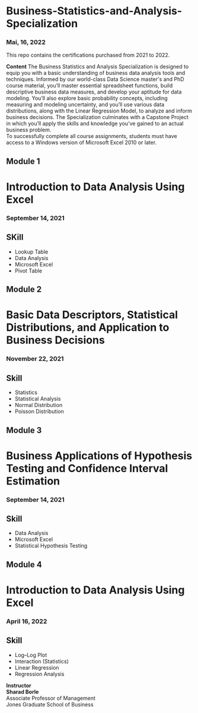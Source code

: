 # Business-Statistics-and-Analysis-Specialization
### Mai, 16, 2022
This repo contains the certifications purchased from 2021 to 2022.

**Content**
The Business Statistics and Analysis Specialization is designed to equip you with a basic understanding of business data analysis tools and techniques. Informed by our world-class Data Science master's and PhD course material, you’ll master essential spreadsheet functions, build descriptive business data measures, and develop your aptitude for data modeling. You’ll also explore basic probability concepts, including measuring and modeling uncertainty, and you’ll use various data distributions, along with the Linear Regression Model, to analyze and inform business decisions. The Specialization culminates with a Capstone Project in which you’ll apply the skills and knowledge you’ve gained to an actual business problem.
<br>
To successfully complete all course assignments, students must have access to a Windows version of Microsoft Excel 2010 or later.
<br>

## Module 1
# Introduction to Data Analysis Using Excel
### September 14, 2021

## SKill
- Lookup Table
- Data Analysis
- Microsoft Excel
- Pivot Table

## Module 2
# Basic Data Descriptors, Statistical Distributions, and Application to Business Decisions
### November 22, 2021

## Skill
- Statistics
- Statistical Analysis
- Normal Distribution
- Poisson Distribution

## Module 3
# Business Applications of Hypothesis Testing and Confidence Interval Estimation
### September 14, 2021

## Skill
- Data Analysis
- Microsoft Excel
- Statistical Hypothesis Testing

## Module 4
# Introduction to Data Analysis Using Excel
### April 16, 2022

## Skill
- Log–Log Plot
- Interaction (Statistics)
- Linear Regression
- Regression Analysis

**Instructor**<br>
**Sharad Borle**<br>
Associate Professor of Management<br>
Jones Graduate School of Business
